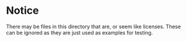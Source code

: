 # Notice

There may be files in this directory that are, or seem like licenses. These can be ignored as they are just used as examples for testing.
